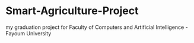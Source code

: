 # Smart-Agriculture-Project
my graduation project for Faculty of Computers and Artificial Intelligence -Fayoum University
